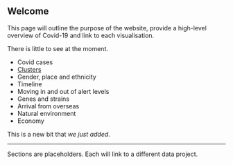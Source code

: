## Welcome

This page will outline the purpose of the website, provide a high-level overview of Covid-19 and link to each visualisation.

There is little to see at the moment.

- Covid cases
- [Clusters](clusters/)
- Gender, place and ethnicity
- Timeline
- Moving in and out of alert levels
- Genes and strains
- Arrival from overseas
- Natural environment
- Economy

This is a new bit that *we just added*.

---

Sections are placeholders. Each will link to a different data project.
